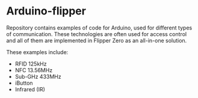 # Arduino-flipper

Repository contains examples of code for Arduino, used for different types of communication. These technologies are often used for access control and all of them are implemented in Flipper Zero as an all-in-one solution.

These examples include:
- RFID 125kHz 
- NFC 13.56MHz
- Sub-GHz 433MHz
- iButton
- Infrared (IR)

